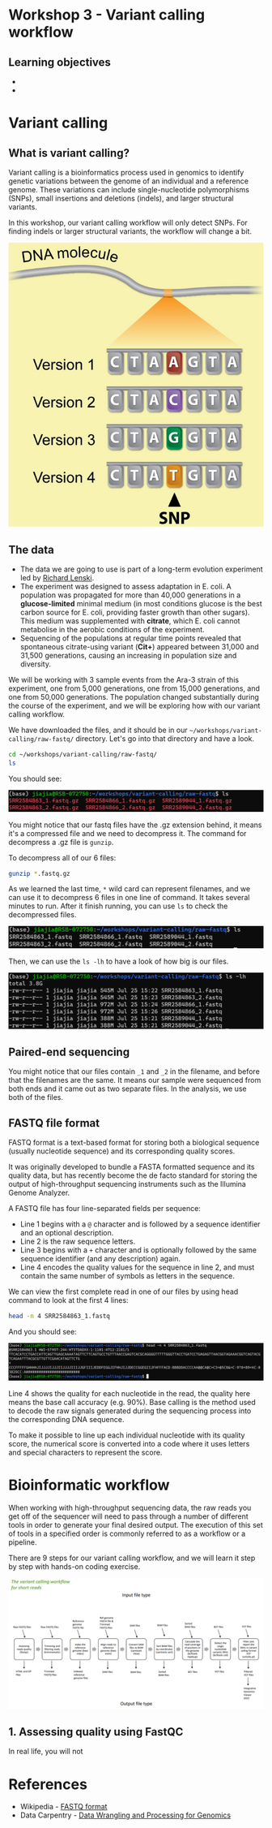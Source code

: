 # Workshop 3 - Variant calling workflow 

## Learning objectives 

* 
* 

# Variant calling 

## What is variant calling?

Variant calling is a bioinformatics process used in genomics to identify genetic variations between the genome of an individual and a reference genome. These variations can include single-nucleotide polymorphisms (SNPs), small insertions and deletions (indels), and larger structural variants. 

In this workshop, our variant calling workflow will only detect SNPs. For finding indels or larger structural variants, the workflow will change a bit. 

![SNPs](figures/snp-quick-ref.jpg)

## The data 

* The data we are going to use is part of a long-term evolution experiment led by [Richard Lenski](https://en.wikipedia.org/wiki/E._coli_long-term_evolution_experiment). 
* The experiment was designed to assess adaptation in E. coli. A population was propagated for more than 40,000 generations in a __glucose-limited__ minimal medium (in most conditions glucose is the best carbon source for E. coli, providing faster growth than other sugars). This medium was supplemented with __citrate__, which E. coli cannot metabolise in the aerobic conditions of the experiment. 
* Sequencing of the populations at regular time points revealed that spontaneous citrate-using variant (__Cit+__) appeared between 31,000 and 31,500 generations, causing an increasing in population size and diversity. 

We will be working with 3 sample events from the Ara-3 strain of this experiment, one from 5,000 generations, one from 15,000 generations, and one from 50,000 generations. The population changed substantially during the course of the experiment, and we will be exploring how with our variant calling workflow. 

We have downloaded the files, and it should be in our `~/workshops/variant-calling/raw-fastq/` directory. Let's go into that directory and have a look.

```sh
cd ~/workshops/variant-calling/raw-fastq/
ls
```

You should see:

![fastq-gz-files](figures/fastq-gz-files.png)

You might notice that our fastq files have the .gz extension behind, it means it's a compressed file and we need to decompress it. The command for decompress a .gz file is `gunzip`. 

To decompress all of our 6 files:

```sh
gunzip *.fastq.gz
```

As we learned the last time, `*` wild card can represent filenames, and we can use it to decompress 6 files in one line of command. It takes several minutes to run. After it finish running, you can use `ls` to check the decompressed files. 

![decompressed](figures/decompressed-files.png)

Then, we can use the `ls -lh` to have a look of how big is our files. 

![file-size](figures/file-size.png)

## Paired-end sequencing 

You might notice that our files contain `_1` and `_2` in the filename, and before that the filenames are the same. It means our sample were sequenced from both ends and it came out as two separate files. In the analysis, we use both of the files. 

## FASTQ file format 

FASTQ format is a text-based format for storing both a biological sequence (usually nucleotide sequence) and its corresponding quality scores. 

It was originally developed to bundle a FASTA formatted sequence and its quality data, but has recently become the de facto standard for storing the output of high-throughput sequencing instruments such as the Illumina Genome Analyzer. 

A FASTQ file has four line-separated fields per sequence:

* Line 1 begins with a `@` character and is followed by a sequence identifier and an optional description.
* Line 2 is the raw sequence letters. 
* Line 3 begins with a `+` character and is optionally followed by the same sequence identifier (and any description) again. 
* Line 4 encodes the quality values for the sequence in line 2, and must contain the same number of symbols as letters in the sequence. 

We can view the first complete read in one of our files by using head command to look at the first 4 lines:

```sh
head -n 4 SRR2584863_1.fastq 
```

And you should see:

![fastq-4-lines](figures/fastq-4-lines.png)

Line 4 shows the quality for each nucleotide in the read, the quality here means the base call accuracy (e.g. 90%). Base calling is the method used to decode the raw signals generated during the sequencing process into the corresponding DNA sequence. 

To make it possible to line up each individual nucleotide with its quality score, the numerical score is converted into a code where it uses letters and special characters to represent the score.




# Bioinformatic workflow 

When working with high-throughput sequencing data, the raw reads you get off of the sequencer will need to pass through a number of different tools in order to generate your final desired output. The execution of this set of tools in a specified order is commonly referred to as a workflow or a pipeline. 

There are 9 steps for our variant calling workflow, and we will learn it step by step with hands-on coding exercise. 

![workflow](figures/vc-workflow.png)

## 1. Assessing quality using FastQC 

In real life, you will not 



# References

* Wikipedia - [FASTQ format](https://en.wikipedia.org/wiki/FASTQ_format) 
* Data Carpentry - [Data Wrangling and Processing for Genomics](https://datacarpentry.org/wrangling-genomics/index.html)
